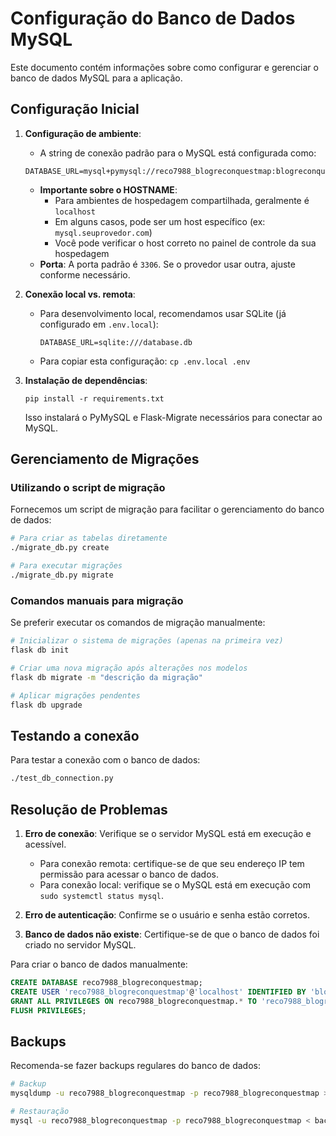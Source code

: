 # Configuração do Banco de Dados MySQL

Este documento contém informações sobre como configurar e gerenciar o banco de dados MySQL para a aplicação.

## Configuração Inicial

1. **Configuração de ambiente**:
   - A string de conexão padrão para o MySQL está configurada como:
   ```
   DATABASE_URL=mysql+pymysql://reco7988_blogreconquestmap:blogreconquestmap123@localhost:3306/reco7988_blogreconquestmap
   ```
   - **Importante sobre o HOSTNAME**:
     - Para ambientes de hospedagem compartilhada, geralmente é `localhost`
     - Em alguns casos, pode ser um host específico (ex: `mysql.seuprovedor.com`)
     - Você pode verificar o host correto no painel de controle da sua hospedagem
   - **Porta**: A porta padrão é `3306`. Se o provedor usar outra, ajuste conforme necessário.

2. **Conexão local vs. remota**:
   - Para desenvolvimento local, recomendamos usar SQLite (já configurado em `.env.local`):
     ```
     DATABASE_URL=sqlite:///database.db
     ```
   - Para copiar esta configuração: `cp .env.local .env`

3. **Instalação de dependências**:
   ```
   pip install -r requirements.txt
   ```
   Isso instalará o PyMySQL e Flask-Migrate necessários para conectar ao MySQL.

## Gerenciamento de Migrações

### Utilizando o script de migração

Fornecemos um script de migração para facilitar o gerenciamento do banco de dados:

```bash
# Para criar as tabelas diretamente
./migrate_db.py create

# Para executar migrações
./migrate_db.py migrate
```

### Comandos manuais para migração

Se preferir executar os comandos de migração manualmente:

```bash
# Inicializar o sistema de migrações (apenas na primeira vez)
flask db init

# Criar uma nova migração após alterações nos modelos
flask db migrate -m "descrição da migração"

# Aplicar migrações pendentes
flask db upgrade
```

## Testando a conexão

Para testar a conexão com o banco de dados:

```bash
./test_db_connection.py
```

## Resolução de Problemas

1. **Erro de conexão**: Verifique se o servidor MySQL está em execução e acessível.
   - Para conexão remota: certifique-se de que seu endereço IP tem permissão para acessar o banco de dados.
   - Para conexão local: verifique se o MySQL está em execução com `sudo systemctl status mysql`.
   
2. **Erro de autenticação**: Confirme se o usuário e senha estão corretos.

3. **Banco de dados não existe**: Certifique-se de que o banco de dados foi criado no servidor MySQL.

Para criar o banco de dados manualmente:

```sql
CREATE DATABASE reco7988_blogreconquestmap;
CREATE USER 'reco7988_blogreconquestmap'@'localhost' IDENTIFIED BY 'blogreconquestmap123';
GRANT ALL PRIVILEGES ON reco7988_blogreconquestmap.* TO 'reco7988_blogreconquestmap'@'localhost';
FLUSH PRIVILEGES;
```

## Backups

Recomenda-se fazer backups regulares do banco de dados:

```bash
# Backup
mysqldump -u reco7988_blogreconquestmap -p reco7988_blogreconquestmap > backup_$(date +%Y%m%d).sql

# Restauração
mysql -u reco7988_blogreconquestmap -p reco7988_blogreconquestmap < backup_arquivo.sql
``` 